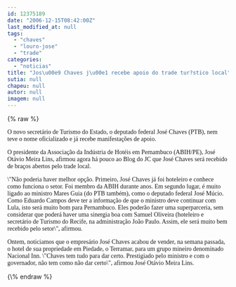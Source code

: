 ```yaml
---
id: 12375189
date: "2006-12-15T08:42:00Z"
last_modified_at: null
tags:
  - "chaves"
  - "louro-jose"
  - "trade"
categories:
  - "noticias"
title: "Jos\u00e9 Chaves j\u00e1 recebe apoio do trade tur?stico local"
sutia: null
chapeu: null
autor: null
imagem: null
---
```

{\% raw %}
<p><P><FONT face=Verdana>O novo secretário de Turismo do Estado, o deputado federal José Chaves (PTB), nem teve o nome oficializado e já recebe manifestações de apoio.</FONT></P></p>
<p><P><FONT face=Verdana>O presidente da Associação da Indústria de Hotéis em Pernambuco (ABIH/PE), José Otávio Meira Lins, afirmou agora há pouco ao Blog do JC que José Chaves será recebido de braços abertos pelo trade local.</FONT></P></p>
<p><P><FONT face=Verdana>\"Não poderia haver melhor opção. Primeiro, José Chaves já foi hoteleiro e conhece como funciona o setor. Foi membro da ABIH durante anos. Em segundo lugar, é muito ligado ao ministro Mares Guia (do PTB também), como o deputado federal José Múcio. Como Eduardo Campos deve ter a informação de que o ministro deve continuar com Lula, isto será muito bom para Pernambuco. Eles poderão fazer uma superparceria, sem considerar que poderá haver uma sinergia boa com Samuel Oliveira (hoteleiro e secretário de Turismo do Recife, na administração João Paulo. Assim, ele será muito bem recebido pelo setor\", afirmou.</FONT></P></p>
<p><P><FONT face=Verdana>Ontem, noticiamos que o empresário José Chaves acabou de vender, na semana passada, o hotel de sua propriedade em Piedade, o Terramar, para um grupo mineiro denominado Nacional Inn. \"Chaves tem tudo para dar certo. Prestigiado pelo ministro e com o governador, não tem como não dar certo\", afirmou José Otávio Meira Lins.</FONT></P> </p>
{\% endraw %}